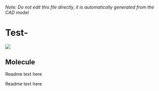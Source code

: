 ###### Note: Do not edit this file directly, it is automatically generated from the CAD model

# Test-

![](/project.svg)

## Molecule


Readme text here


Readme text here


